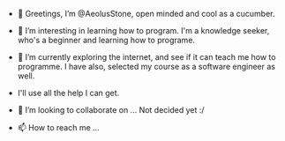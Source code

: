 - 👋 Greetings, I’m @AeolusStone, open minded and cool as a cucumber.

- 👀 I’m interesting in learning how to program. I'm a knowledge seeker, who's a beginner and learning how to programe.

- 🌱 I’m currently exploring the internet, and see if it can teach me how to programme. I have also, selected my course as a software engineer as well. 
- I'll use all the help I can get.

- 💞️ I’m looking to collaborate on ... Not decided yet :/  

- 📫 How to reach me ...

<!---
AeolusStone/AeolusStone is a ✨ special ✨ repository because its `README.md` (this file) appears on your GitHub profile.
You can click the Preview link to take a look at your changes.
--->
